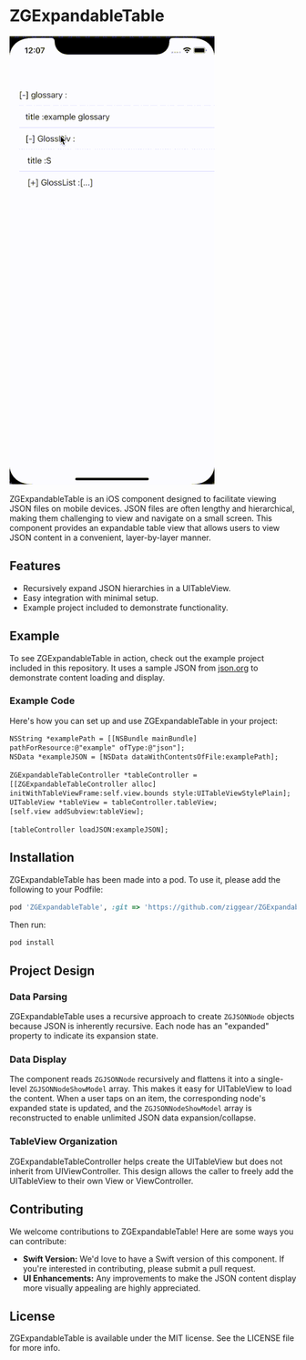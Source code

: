 # ZGExpandableTable

![Demo](Example/demo.gif)

ZGExpandableTable is an iOS component designed to facilitate viewing JSON files on mobile devices. JSON files are often lengthy and hierarchical, making them challenging to view and navigate on a small screen. This component provides an expandable table view that allows users to view JSON content in a convenient, layer-by-layer manner.

## Features

- Recursively expand JSON hierarchies in a UITableView.
- Easy integration with minimal setup.
- Example project included to demonstrate functionality.

## Example

To see ZGExpandableTable in action, check out the example project included in this repository. It uses a sample JSON from [json.org](https://json.org/example.html) to demonstrate content loading and display.

### Example Code

Here's how you can set up and use ZGExpandableTable in your project:

```objc
NSString *examplePath = [[NSBundle mainBundle] pathForResource:@"example" ofType:@"json"];
NSData *exampleJSON = [NSData dataWithContentsOfFile:examplePath];

ZGExpandableTableController *tableController = [[ZGExpandableTableController alloc] initWithTableViewFrame:self.view.bounds style:UITableViewStylePlain];
UITableView *tableView = tableController.tableView;
[self.view addSubview:tableView];

[tableController loadJSON:exampleJSON];
```

## Installation

ZGExpandableTable has been made into a pod. To use it, please add the following to your Podfile:

```ruby
pod 'ZGExpandableTable', :git => 'https://github.com/ziggear/ZGExpandableTable.git'
```

Then run:

```sh
pod install
```

## Project Design

### Data Parsing
ZGExpandableTable uses a recursive approach to create `ZGJSONNode` objects because JSON is inherently recursive. Each node has an "expanded" property to indicate its expansion state.

### Data Display
The component reads `ZGJSONNode` recursively and flattens it into a single-level `ZGJSONNodeShowModel` array. This makes it easy for UITableView to load the content. When a user taps on an item, the corresponding node's expanded state is updated, and the `ZGJSONNodeShowModel` array is reconstructed to enable unlimited JSON data expansion/collapse.

### TableView Organization
ZGExpandableTableController helps create the UITableView but does not inherit from UIViewController. This design allows the caller to freely add the UITableView to their own View or ViewController.

## Contributing

We welcome contributions to ZGExpandableTable! Here are some ways you can contribute:

- **Swift Version:** We'd love to have a Swift version of this component. If you're interested in contributing, please submit a pull request.
- **UI Enhancements:** Any improvements to make the JSON content display more visually appealing are highly appreciated.

## License

ZGExpandableTable is available under the MIT license. See the LICENSE file for more info.

